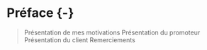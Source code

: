 # Préface {-}

> Présentation de mes motivations
> Présentation du promoteur
> Présentation du client
> Remerciements
